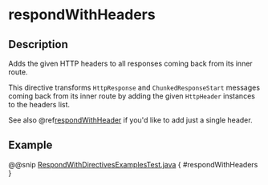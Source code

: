 <a id="respondwithheaders-java"></a>
# respondWithHeaders

## Description

Adds the given HTTP headers to all responses coming back from its inner route.

This directive transforms `HttpResponse` and `ChunkedResponseStart` messages coming back from its inner route by
adding the given `HttpHeader` instances to the headers list.

See also @ref[respondWithHeader](respondWithHeader.md#respondwithheader-java) if you'd like to add just a single header.

## Example

@@snip [RespondWithDirectivesExamplesTest.java](../../../../../../../test/java/docs/http/javadsl/server/directives/RespondWithDirectivesExamplesTest.java) { #respondWithHeaders }
